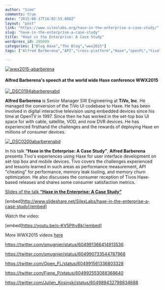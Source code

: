 ```yaml
---
author: "Simo"
comments: true
date: "2015-08-17T16:02:55.000Z"
layout: "post"
link: "https://www.silexlabs.org/haxe-in-the-enterprise-a-case-study/"
slug: "haxe-in-the-enterprise-a-case-study"
title: "Haxe in the Enterprise: A Case Study"
wordpress_id: 205009
categories: ["Blog Haxe","The Blog","wwx2015"]
tags: ["Alfred Barberena","API","cross-platform","Haxe","openFL","tivo","wwx","wwx2015"]

---
```

[![wwx2015-abarberena](https://www.silexlabs.org/wp-content/uploads/2015/07/wwx2015-abarberena.png)](https://www.silexlabs.org/wp-content/uploads/2015/07/wwx2015-abarberena.png)


#### Alfred Barberena's speech at the world wide Haxe conference WWX2015


[![_DSC0194abarberenabd](https://www.silexlabs.org/wp-content/uploads/2015/07/DSC0194abarberenabd-200x300.jpg)](https://www.silexlabs.org/wp-content/uploads/2015/07/DSC0194abarberenabd.jpg)

**Alfred Barberena** is Senior Manager SW Engineering at **TiVo, Inc**. He managed the conversion of the TiVo UI codebase to Haxe. He has been involved in digital interactive television using embedded devices since his time at OpenTV in 1997. Since then he has worked in the set-top box UI space for with cable, satellite, VOD, and now DVR devices. He has experienced firsthand the challenges and the rewards of deploying Haxe on millions of consumer devices.







[![_DSC0200abarberenabd](https://www.silexlabs.org/wp-content/uploads/2015/07/DSC0200abarberenabd-687x458.jpg)](https://www.silexlabs.org/wp-content/uploads/2015/07/DSC0200abarberenabd.jpg)



In his talk **“Haxe in the Enterprise: A Case Study”**, **Alfred Barberena** presents Tivo's experiences using Haxe for user interface development on set-top box and mobile devices. Tivo covers the challenges experienced and lessons learned in such areas as performance measurement, API "cheating" for performance, memory leak tooling, and memory churn optimization. He also discusses the consumer reception of Tivos Haxe-based releases and shares some consumer satisfaction metrics.

[Slides of the talk **“Haxe in the Enterprise: A Case Study”**](http://www.slideshare.net/SilexLabs/haxe-in-the-enterprise-a-case-study)

[embed]http://www.slideshare.net/SilexLabs/haxe-in-the-enterprise-a-case-study[/embed]

Watch the video:

[embed]https://youtu.be/o-KV5PlhvBk[/embed]

More WWX2015 videos [here](https://www.silexlabs.org/wrapping-up-wwx2015/)



https://twitter.com/smugnier/status/604991366414913536

https://twitter.com/smugnier/status/604990733544787968

https://twitter.com/Open_FL/status/604991561336803328

https://twitter.com/Fiene_P/status/604992553088368640

https://twitter.com/Julien_Kosinski/status/604989432798834688

